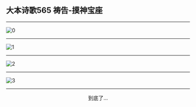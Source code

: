 
## 大本诗歌565 祷告-摸神宝座
        
<div id="aplayer0"></div>

---

<img alt="0" data-original="/data/d0565/0">

---

<img alt="1" data-original="/data/d0565/1">

---

<img alt="2" data-original="/data/d0565/2">

---

<img alt="3" data-original="/data/d0565/3">

---

<p style="text-align: center">到底了...</p>

<script src="/js/dist-view.js"></script>

<script>
MAIN.id = 'd0565';
        
const ap0 = new APlayer({
    container: document.getElementById('aplayer0'),
    volume: 1,
    loop: 'none',
    preload: 'none',
    audio: [{
        name: '大本诗歌565.mp3',
        artist: '大本诗歌',
        url: 'https://res.wx.qq.com/voice/getvoice?mediaid=MzI0NTk3MDM5M18yMjQ3NDk0NjY0',
        cover: '/favicon'
    }]
});
</script>
